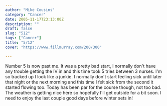 ```yaml
---
author: "Mike Cousins"
category: "Cancer"
date: 2005-11-17T23:13:00Z
description: ""
draft: false
slug: "512"
tags: ["Cancer"]
title: "5/12"
cover: "https://www.fillmurray.com/200/300"

---
```


Number 5 is now past me. It was a pretty bad start, I normally don't have any
trouble getting the IV in and this time took 5 tries between 3 nurses. I'm so
tracked up I look like a junkie. I normally don't start feeling sick until later
that night or the next morning and this time I felt sick from the second it
started flowing too. Today has been par for the course though, not too bad. The
weather is getting nice here so hopefully I'll get outside for a bit soon. I
need to enjoy the last couple good days before winter sets in!